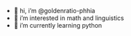 - 👋 hi, i’m @goldenratio-phhia
- 👀 i’m interested in math and linguistics
- 🌱 i’m currently learning python

<!---
goldenratio-phhia/goldenratio-phhia is a ✨ special ✨ repository because its `README.md` (this file) appears on your GitHub profile.
You can click the Preview link to take a look at your changes.
--->
